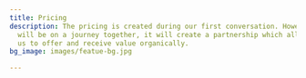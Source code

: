 ```yaml
---
title: Pricing
description: The pricing is created during our first conversation. However long we
  will be on a journey together, it will create a partnership which allows both of
  us to offer and receive value organically.
bg_image: images/featue-bg.jpg

---
```

